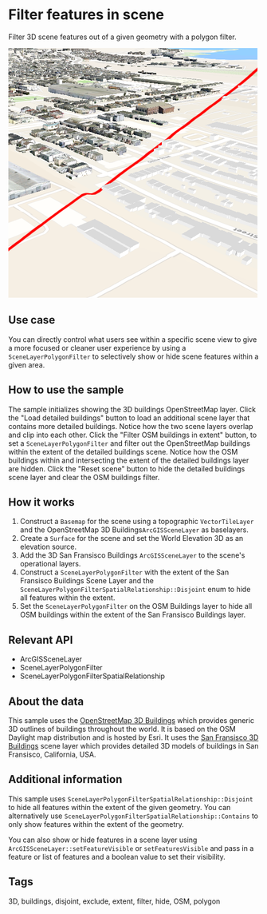# Filter features in scene

Filter 3D scene features out of a given geometry with a polygon filter.

![](screenshot.png)

## Use case

You can directly control what users see within a specific scene view to give a more focused or cleaner user experience by using a `SceneLayerPolygonFilter` to selectively show or hide scene features within a given area.

## How to use the sample

The sample initializes showing the 3D buildings OpenStreetMap layer. Click the "Load detailed buildings" button to load an additional scene layer that contains more detailed buildings. Notice how the two scene layers overlap and clip into each other. Click the "Filter OSM buildings in extent" button, to set a `SceneLayerPolygonFilter` and filter out the OpenStreetMap buildings within the extent of the detailed buildings scene. Notice how the OSM buildings within and intersecting the extent of the detailed buildings layer are hidden. Click the "Reset scene" button to hide the detailed buildings scene layer and clear the OSM buildings filter.

## How it works

1. Construct a `Basemap` for the scene using a topographic `VectorTileLayer` and the OpenStreetMap 3D Buildings`ArcGISSceneLayer` as baselayers.
2. Create a `Surface` for the scene and set the World Elevation 3D as an elevation source.
3. Add the 3D San Fransisco Buildings `ArcGISSceneLayer` to the scene's operational layers.
4. Construct a `SceneLayerPolygonFilter` with the extent of the San Fransisco Buildings Scene Layer and the `SceneLayerPolygonFilterSpatialRelationship::Disjoint` enum to hide all features within the extent.
5. Set the `SceneLayerPolygonFilter` on the OSM Buildings layer to hide all OSM buildings within the extent of the San Fransisco Buildings layer.

## Relevant API

* ArcGISSceneLayer
* SceneLayerPolygonFilter
* SceneLayerPolygonFilterSpatialRelationship

## About the data

This sample uses the [OpenStreetMap 3D Buildings](https://www.arcgis.com/home/item.html?id=ca0470dbbddb4db28bad74ed39949e25) which provides generic 3D outlines of buildings throughout the world. It is based on the OSM Daylight map distribution and is hosted by Esri. It uses the [San Fransisco 3D Buildings](https://www.arcgis.com/home/item.html?id=d3344ba99c3f4efaa909ccfbcc052ed5) scene layer which provides detailed 3D models of buildings in San Fransisco, California, USA.

## Additional information

This sample uses `SceneLayerPolygonFilterSpatialRelationship::Disjoint` to hide all features within the extent of the given geometry. You can alternatively use `SceneLayerPolygonFilterSpatialRelationship::Contains` to only show features within the extent of the geometry. 

You can also show or hide features in a scene layer using `ArcGISSceneLayer::setFeatureVisible` or `setFeaturesVisible` and pass in a feature or list of features and a boolean value to set their visibility.

## Tags

3D, buildings, disjoint, exclude, extent, filter, hide, OSM, polygon
